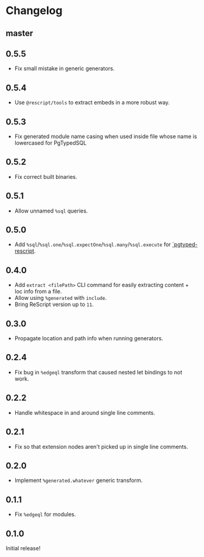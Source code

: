 # Changelog

## master

## 0.5.5

- Fix small mistake in generic generators.

## 0.5.4

- Use `@rescript/tools` to extract embeds in a more robust way.

## 0.5.3

- Fix generated module name casing when used inside file whose name is lowercased for PgTypedSQL

## 0.5.2

- Fix correct built binaries.

## 0.5.1

- Allow unnamed `%sql` queries.

## 0.5.0

- Add `%sql`/`%sql.one`/`%sql.expectOne`/`%sql.many`/`%sql.execute` for [`pgtyped-rescript](https://github.com/zth/pgtyped-rescript).

## 0.4.0

- Add `extract <filePath>` CLI command for easily extracting content + loc info from a file.
- Allow using `%generated` with `include`.
- Bring ReScript version up to `11`.

## 0.3.0

- Propagate location and path info when running generators.

## 0.2.4

- Fix bug in `%edgeql` transform that caused nested let bindings to not work.

## 0.2.2

- Handle whitespace in and around single line comments.

## 0.2.1

- Fix so that extension nodes aren't picked up in single line comments.

## 0.2.0

- Implement `%generated.whatever` generic transform.

## 0.1.1

- Fix `%edgeql` for modules.

## 0.1.0

Initial release!

